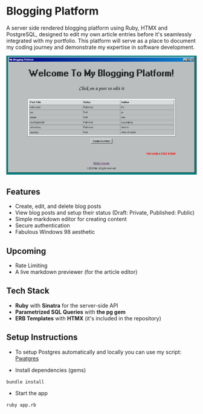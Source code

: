 # Blogging Platform

A server side rendered blogging platform using Ruby, HTMX and PostgreSQL, designed to edit my own article entries before it's seamlessly integrated with my portfolio. This platform will serve as a place to document my coding journey and demonstrate my expertise in software development.

![Index Thumbnail](public/assets/index-page.png)

## Features
- Create, edit, and delete blog posts
- View blog posts and setup their status (Draft: Private, Published: Public)
- Simple markdown editor for creating content
- Secure authentication
- Fabulous Windows 98 aesthetic

## Upcoming
- Rate Limiting
- A live markdown previewer (for the article editor)

## Tech Stack

- **Ruby** with **Sinatra** for the server-side API
- **Parametrized SQL Queries** with **the pg gem**
- **ERB Templates** with **HTMX** (it's included in the repository)

## Setup Instructions

- To setup Postgres automatically and locally you can use my script:
[Pwatgres](https://github.com/theflyoccultist/systems_integration_projects/tree/main/pwatgres)

- Install dependencies (gems)
```
bundle install
```

- Start the app
```
ruby app.rb
```
